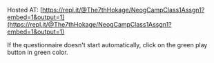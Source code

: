 Hosted AT:
[https://repl.it/@The7thHokage/NeogCampClass1Assgn1?embed=1&output=1](https://repl.it/@The7thHokage/NeogCampClass1Assgn1?embed=1&output=1)

If the questionnaire doesn't start automatically, click on the green play button in green color.
